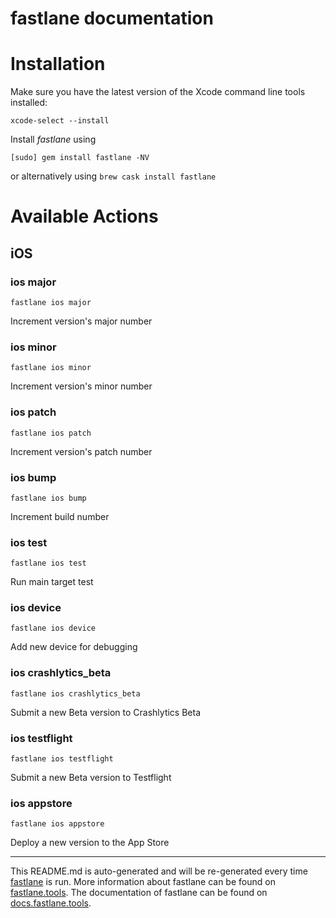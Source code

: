 fastlane documentation
================
# Installation

Make sure you have the latest version of the Xcode command line tools installed:

```
xcode-select --install
```

Install _fastlane_ using
```
[sudo] gem install fastlane -NV
```
or alternatively using `brew cask install fastlane`

# Available Actions
## iOS
### ios major
```
fastlane ios major
```
Increment version's major number
### ios minor
```
fastlane ios minor
```
Increment version's minor number
### ios patch
```
fastlane ios patch
```
Increment version's patch number
### ios bump
```
fastlane ios bump
```
Increment build number
### ios test
```
fastlane ios test
```
Run main target test
### ios device
```
fastlane ios device
```
Add new device for debugging
### ios crashlytics_beta
```
fastlane ios crashlytics_beta
```
Submit a new Beta version to Crashlytics Beta
### ios testflight
```
fastlane ios testflight
```
Submit a new Beta version to Testflight
### ios appstore
```
fastlane ios appstore
```
Deploy a new version to the App Store

----

This README.md is auto-generated and will be re-generated every time [fastlane](https://fastlane.tools) is run.
More information about fastlane can be found on [fastlane.tools](https://fastlane.tools).
The documentation of fastlane can be found on [docs.fastlane.tools](https://docs.fastlane.tools).
